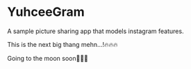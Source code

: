 # YuhceeGram

 A sample picture sharing app that models instagram features. 

This is the next big thang mehn...!🔥🔥🔥

Going to the moon soon🚀🚀🚀
